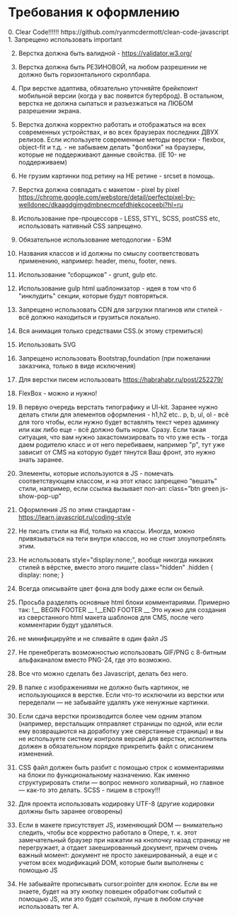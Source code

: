 <h1>Требования к оформлению</h1>
0. Clear Code!!!!!! https://github.com/ryanmcdermott/clean-code-javascript 
1. Запрещено использовать important

2. Верстка должна быть валидной - https://validator.w3.org/

3. Верстка должна быть РЕЗИНОВОЙ, на любом разрешении не должно быть горизонтального скроллбара.

4. При верстке адаптива, обязательно уточняйте брейкпоинт мобильной версии (когда у вас появится бутерброд). В остальном, верстка не должна сыпаться и разъезжаться на ЛЮБОМ разрешении экрана.

5. Верстка должна корректно работать и отображаться на всех современных устройствах, и во всех браузерах последних ДВУХ релизов. Если используете современные методы верстки - flexbox, object-fit и т.д. - не забываем делать "фолбэки" на браузеры, которые не поддерживают данные свойства. (IE 10- не поддерживаем)

6. Не грузим картинки под ретину на НЕ ретине - srcset в помощь.

7. Верстка должна совпадать с макетом - pixel by pixel https://chrome.google.com/webstore/detail/perfectpixel-by-welldonec/dkaagdgjmgdmbnecmcefdhjekcoceebi?hl=ru

8. Использование пре-процессорв - LESS, STYL, SCSS, postCSS etc, использовать нативный CSS запрещено.

9. Обязательное использование методологии - БЭМ

10. Названия классов и id должны по смыслу соответствовать применению, например: header, menu, footer, news.

11. Использование “сборщиков” - grunt, gulp etc.

12. Использование gulp html шаблонизатор - идея в том что б "инклудить" секции, которые будут повторяться.

13. Запрещено использовать CDN для загрузки плагинов или стилей - всё должно находиться и грузиться локально.

14. Вся анимация только средствами CSS.(к этому стремиться)

15. Использовать SVG

16. Запрещено использовать Bootstrap,foundation (при пожелании заказчика, только в виде исключения)

17. Для верстки писем использовать https://habrahabr.ru/post/252279/

18. FlexBox - можно и нужно!

19. В первую очередь верстать типографику и UI-kit. Заранее нужно делать стили для элементов оформления - h1,h2 etc.. p, b, ul, ol - всё для того чтобы, если нужно будет вставлять текст через админку или как либо еще - всё должно быть норм. Сразу. Если такая ситуация, что вам нужно закастомизировать то что уже есть - тогда даем родителю класс и от него перебиваем, например "p", тут уже зависит от CMS на которую будет тянутся Ваш фронт, это нужно знать заранее.

20. Элементы, которые используются в JS - помечать соответствующем классом, и на этот класс запрещено “вешать” стили, например, если ссылка вызывает поп-ап: class=”btn green js-show-pop-up”

21. Оформления JS по этим стандартам - https://learn.javascript.ru/coding-style

22. Не писать стили на #id, только на классы. Иногда, можно привязываться на теги внутри классов, но не стоит злоупотреблять этим.

23. Не использовать style="display:none;", вообще никогда никаких стилей в вёрстке, вместо этого пишите class="hidden" .hidden { display: none; }

24. Всегда описывайте цвет фона для body даже если он белый.

25. Просьба разделять основные html блоки комментариями. Примерно так:
            !__ BEGIN FOOTER __
            !__END FOOTER __ 
Это нужно для создания из сверстанного html макета шаблонов для CMS, после чего комментарии будут удаляться.

26. не минифицируйте и не сливайте в один файл JS

27. Не пренебрегать возможностью использовать GIF/PNG с 8-битным альфаканалом вместо PNG-24, где это возможно.

28. Все что можно сделать без Javascript, делать без него.

29. В папке с изображениями не должно быть картинок, не использующихся в верстке. Если что-то исключили из верстки или переделали — не забывайте удалять уже ненужные картинки.

30. Если сдача верстки производится более чем одним этапом (например, верстальщик отправляет страницы по одной, или если ему возвращаются на доработку уже сверстанные страницы) и вы не используете систему контроля версий для верстки, исполнитель должен в обязательном порядке прикрепить файл с описанием изменений.

31. CSS файл должен быть разбит с помощью строк с комментариями на блоки по функциональному назначению. Как именно структурировать стили — вопрос немного холиварный, но главное — как-то это делать. SСSS - пишем в строку!!! 

32. Для проекта использовать кодировку UTF-8 (другие кодировки должны быть заранее оговорены)

33. Если в макете присутствует JS, изменяющий DOM — внимательно следить, чтобы все корректно работало в Опере, т. к. этот замечательный браузер при нажатии на кнопочку назад страницу не перегружает, а отдает закешированный документ, причем очень важный момент: документ не просто закешированный, а еще и с учетом всех модификаций DOM, которые были выполнены с помощью JS

34. Не забывайте прописывать cursor:pointer для кнопок. Если вы не знаете, будет на эту кнопку повешен обработчик событий с помощью JS, или это будет ссылкой, лучше в любом случае использовать тег А.

